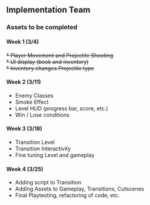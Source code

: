 ## Implementation Team 

### Assets to be completed

#### Week 1 (3/4)
~~* Player Movement and Projectile Shooting~~ <br>
~~* UI display (book and inventory)~~ <br>
~~* Inventory changes Projectile type~~ <br>

#### Week 2 (3/11)
* Enemy Classes
* Smoke Effect
* Level HUD (progress bar, score, etc.)
* Win / Lose conditions

#### Week 3 (3/18)
* Transition Level
* Transition Interactivity
* Fine tuning Level and gameplay

#### Week 4 (3/25)
* Adding script to Transition
* Adding Assets to Gameplay, Transitions, Cutscenes
* Final Playtesting, refactoring of code, etc.
